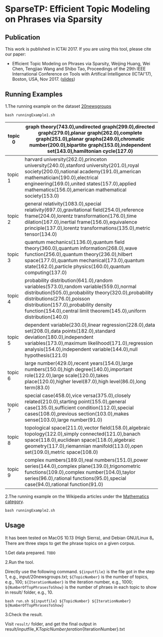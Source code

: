 # SparseTP: Efficient Topic Modeling on Phrases via Sparsity

## Publication
This work is published in ICTAI 2017. If you are using this tool, please cite our paper:  
*  Efficient Topic Modeling on Phrases via Sparsity, Weijing Huang, Wei Chen, Tengjiao Wang and Shibo Tao, Proceedings of the 29th IEEE International Conference on Tools with Artifical Intelligence (ICTAI'17), Boston, USA, Nov 2017. ([slides](https://github.com/waleking/SparseTP/blob/master/ICTAI_presentation.pdf))

## Running Examples
1.The running example on the dataset [20newsgroups](http://qwone.com/~jason/20Newsgroups/)
```
bash runningExample1.sh
```

| topic 0 | graph theory(743.0),undirected graph(299.0),directed graph(279.0),planar graph(262.0),complete graph(251.0),planar graphs(249.0),chromatic number(200.0),bipartite graph(153.0),independent set(143.0),hamiltonian cycle(127.0)                                                               |
|---------|-----------------------------------------------------------------------------------------------------------------------------------------------------------------------------------------------------------------------------------------------------------------------------------------------|
| topic 1 | harvard university(262.0),princeton university(240.0),stanford university(201.0),royal society(200.0),national academy(191.0),american mathematician(190.0),electrical engineering(169.0),united states(157.0),applied mathematics(156.0),american mathematical society(153.0)                |
| topic 2 | general relativity(1083.0),special relativity(697.0),gravitational field(254.0),reference frame(204.0),lorentz transformation(176.0),time dilation(167.0),inertial frame(156.0),equivalence principle(137.0),lorentz transformations(135.0),metric tensor(134.0)                              |
| topic 3 | quantum mechanics(1136.0),quantum field theory(360.0),quantum information(268.0),wave function(256.0),quantum theory(236.0),hilbert space(177.0),quantum mechanical(173.0),quantum state(162.0),particle physics(160.0),quantum computing(137.0)                                              |
| topic 4 | probability distribution(641.0),random variables(573.0),random variable(559.0),normal distribution(505.0),probability theory(320.0),probability distributions(276.0),poisson distribution(157.0),probability density function(154.0),central limit theorem(145.0),uniform distribution(140.0) |
| topic 5 | dependent variable(230.0),linear regression(228.0),data set(208.0),data points(182.0),standard deviation(180.0),independent variables(173.0),maximum likelihood(171.0),regression analysis(154.0),independent variable(144.0),null hypothesis(121.0)                                          |
| topic 6 | large number(429.0),recent years(154.0),large numbers(150.0),high degree(140.0),important role(122.0),large scale(120.0),takes place(120.0),higher level(87.0),high level(86.0),long term(83.0)                                                                                               |
| topic 7 | special case(458.0),vice versa(375.0),closely related(210.0),starting point(155.0),general case(135.0),sufficient condition(112.0),special cases(108.0),previous section(103.0),makes sense(103.0),large number(91.0)                                                                         |
| topic 8 | topological space(211.0),vector field(158.0),algebraic topology(122.0),simply connected(121.0),banach space(118.0),euclidean space(118.0),algebraic geometry(117.0),riemannian manifold(113.0),open set(109.0),metric space(108.0)                                                            |
| topic 9 | complex numbers(189.0),real numbers(151.0),power series(144.0),complex plane(139.0),trigonometric functions(109.0),complex number(104.0),taylor series(96.0),rational functions(95.0),special case(94.0),rational function(91.0)                                                              |

2.The running example on the Wikipedia articles under the [Mathematics category](https://en.wikipedia.org/wiki/Category:Mathematics).
```
bash runningExample2.sh
```

## Usage
It has been tested on MacOS 10.13 (High Sierra), and Debian GNU/Linux 8。
There are three steps to get the phrase topics on a given corpus.
  
1.Get data prepared.
`TODO`

2.Run the tool. 

Directly use the following command. `${inputfile}` is the file got in the step 1, e.g., input/20newsgroups.txt; `${TopicNumber}` is the number of topics, e.g., 100; `${IterationNumber}` is the iteration number, e.g., 1000; `${NumberOfTopPhrasesToShow}` is the number of phraes in each topic to show in result/ folder, e.g., 10.
```      
bash run.sh ${inputfile} ${TopicNumber} ${IterationNumber} ${NumberOfTopPhrasesToShow}
```

3.Check the result.

Visit `result/` folder, and get the final output in result/inputfile_K${TopicNumber}_iteration${IterationNumber}.txt

